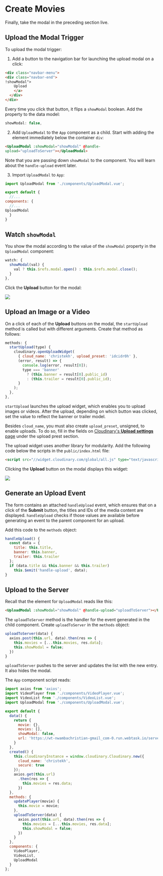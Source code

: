 # Create Movies

Finally, take the modal in the preceding section live.


## Upload the Modal Trigger

To upload the modal trigger:

1. Add a button to the navigation bar for launching the upload modal on a click:

  ```html
  <div class="navbar-menu">
  <div class="navbar-end">
  !showModal">
      Upload
      </a>
    </div>
  </div>
  ```
  Every time you click that button, it flips a `showModal` boolean. Add the property to the data model:

  ```js
  showModal: false,
  ```

2. Add `UploadModal` to the `App` component as a child. Start with adding the element immediately below the container `div`:

  ```html
  <UploadModal :showModal="showModal" @handle-       
  upload="uploadToServer"></UploadModal>
  ```

  Note that you are passing down `showModal` to the component. You will learn about the `handle-upload` event later.

3.  Import `UploadModal` to `App`:

  ```js
  import UploadModal from './components/UploadModal.vue';

  export default {
    //...
  components: {
    //...
  UploadModal
    }
  }
  ```

## Watch `showModal`

You show the modal according to the value of the `showModal` property in the `UploadModal` component:

```js
watch: {
  showModal(val) {
    val ? this.$refs.modal.open() : this.$refs.modal.close();
  }
},
```

Click the **Upload** button for the modal:

![](https://d2mxuefqeaa7sj.cloudfront.net/s_C4E0BB4A3CA481FA22D9AA6239D953F2B1D94D00408DB28F7AB567E3C6C4DB1A_1521628075318_Screen+Shot+2018-03-21+at+11.27.25+AM.png)

## Upload an Image or a Video

On a click of each of the **Upload** buttons on the modal, the `startUpload` method is called but with different arguments. Create that method as follows:

```js
methods: {
  startUpload(type) {
    cloudinary.openUploadWidget(
      { cloud_name: 'christekh', upload_preset: 'idcidr0h' },
      (error, result) => {
        console.log(error, result[0]);
        type === 'banner'
          ? (this.banner = result[0].public_id)
          : (this.trailer = result[0].public_id);
      }
    );
  },
},
```

`startUpload` launches the upload widget, which enables you to upload images or videos. After the upload, depending on which button was clicked, set the value to reflect the banner or trailer model.

Besides `cloud_name`, you must also create `upload_preset`, unsigned, to enable uploads. To do so, fill in the fields on [Cloudinary's **Upload settings** page](https://cloudinary.com/console/settings/upload) under the upload prest section.

The upload widget uses another library for modularity. Add the following code below the scripts in the `public/index.html` file:

```html
<script src="//widget.cloudinary.com/global/all.js" type="text/javascript"></script>  
```

Clicking the **Upload** button on the modal displays this widget:

![](https://d2mxuefqeaa7sj.cloudfront.net/s_C4E0BB4A3CA481FA22D9AA6239D953F2B1D94D00408DB28F7AB567E3C6C4DB1A_1521628982263_Screen+Shot+2018-03-21+at+11.42.14+AM.png)

## Generate an Upload Event

The form contains an attached `handleUpload` event, which ensures that on a click of the **Submit** button, the titles and IDs of the media content are displayed. `handleUpload` checks if those values are available before generating an event to the parent component for an upload.

Add this code to the `methods` object:

```js
handleUpload() {
  const data = {
    title: this.title,
    banner: this.banner,
    trailer: this.trailer
  };
  if (data.title && this.banner && this.trailer)
    this.$emit('handle-upload', data);
}
```

## Upload to the Server

Recall that the element for `UploadModal` reads like this:

```html
<UploadModal :showModal="showModal" @handle-upload="uploadToServer"></UploadModal>
```

The `uploadToServer` method is the handler for the event generated in the child component. Create `uploadToServer` in the `methods` object:

```js
uploadToServer(data) {
  axios.post(this.url, data).then(res => {
    this.movies = [...this.movies, res.data];
    this.showModal = false;
  })
}
```

`uploadToServer` pushes to the server and updates the list with the new entry. It also hides the modal.

The `App` component script reads:

```js
import axios from 'axios';
import VideoPlayer from './components/VideoPlayer.vue';
import VideoList from './components/VideoList.vue';
import UploadModal from './components/UploadModal.vue';

export default {
  data() {
    return {
      movie: {},
      movies: [],
      showModal: false,
      url: 'https://wt-nwambachristian-gmail_com-0.run.webtask.io/server/movies'
    }
  },
  created() {
    this.cloudinaryInstance = window.cloudinary.Cloudinary.new({
      cloud_name: 'christekh',
      secure: true
    });
    axios.get(this.url)
      .then(res => {
        this.movies = res.data;
      })
  },
  methods: {
    updatePlayer(movie) {
      this.movie = movie;
    },
    uploadToServer(data) {
      axios.post(this.url, data).then(res => {
        this.movies = [...this.movies, res.data];
        this.showModal = false;
      })
    }
  },
  components: {
    VideoPlayer,
    VideoList,
    UploadModal
  }
};
```
